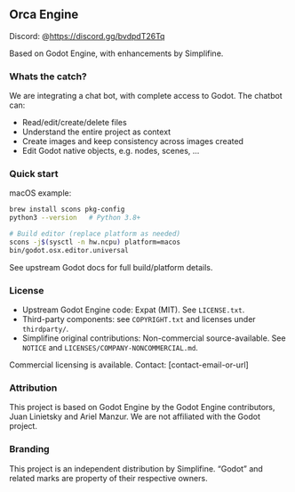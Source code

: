 ## Orca Engine

Discord: @https://discord.gg/bvdpdT26Tq

Based on Godot Engine, with enhancements by Simplifine.


### Whats the catch?
We are integrating a chat bot, with complete access to Godot. 
The chatbot can:
  - Read/edit/create/delete files
  - Understand the entire project as context
  - Create images and keep consistency across images created
  - Edit Godot native objects, e.g. nodes, scenes, ...

### Quick start
macOS example:
```bash
brew install scons pkg-config
python3 --version   # Python 3.8+

# Build editor (replace platform as needed)
scons -j$(sysctl -n hw.ncpu) platform=macos
bin/godot.osx.editor.universal
```

See upstream Godot docs for full build/platform details.

### License
- Upstream Godot Engine code: Expat (MIT). See `LICENSE.txt`.
- Third-party components: see `COPYRIGHT.txt` and licenses under `thirdparty/`.
- Simplifine original contributions: Non-commercial source-available. See `NOTICE` and `LICENSES/COMPANY-NONCOMMERCIAL.md`.

Commercial licensing is available. Contact: [contact-email-or-url]

### Attribution
This project is based on Godot Engine by the Godot Engine contributors, Juan Linietsky and Ariel Manzur. We are not affiliated with the Godot project.

### Branding
This project is an independent distribution by Simplifine. “Godot” and related marks are property of their respective owners.


